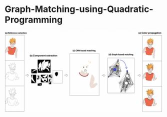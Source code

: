 # Graph-Matching-using-Quadratic-Programming
<img width="1000" alt="Framework" src="framework.png">
